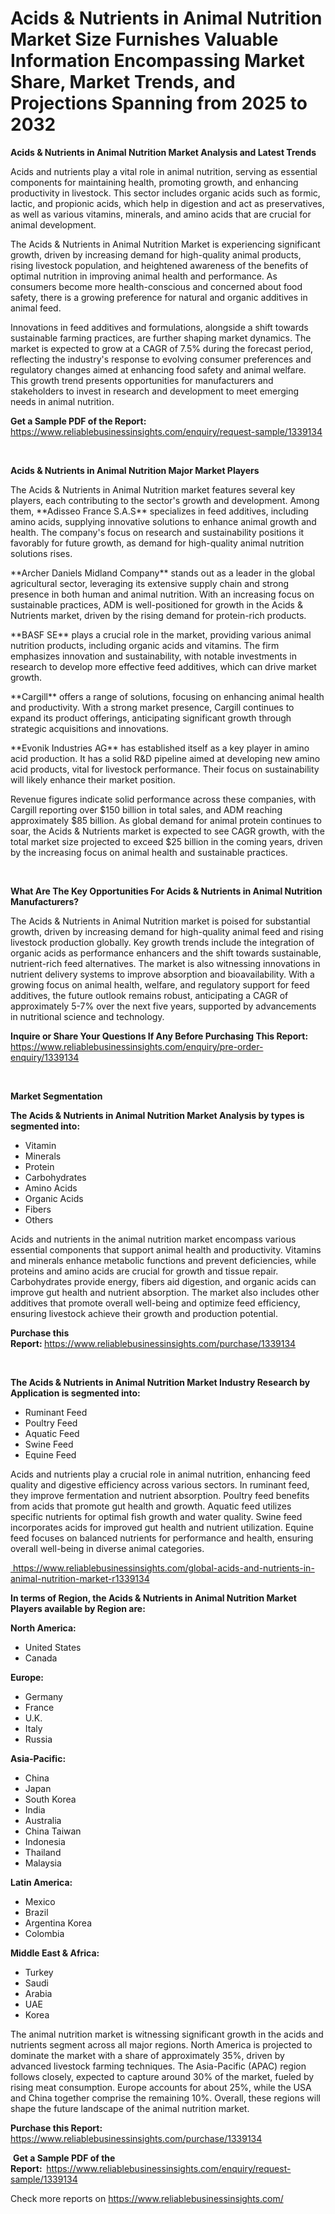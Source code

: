 <p><h1>Acids & Nutrients in Animal Nutrition Market Size Furnishes Valuable Information Encompassing Market Share, Market Trends, and Projections Spanning from 2025 to 2032</h1></p><p><strong>Acids & Nutrients in Animal Nutrition Market Analysis and Latest Trends</strong></p>
<p><p>Acids and nutrients play a vital role in animal nutrition, serving as essential components for maintaining health, promoting growth, and enhancing productivity in livestock. This sector includes organic acids such as formic, lactic, and propionic acids, which help in digestion and act as preservatives, as well as various vitamins, minerals, and amino acids that are crucial for animal development. </p><p>The Acids & Nutrients in Animal Nutrition Market is experiencing significant growth, driven by increasing demand for high-quality animal products, rising livestock population, and heightened awareness of the benefits of optimal nutrition in improving animal health and performance. As consumers become more health-conscious and concerned about food safety, there is a growing preference for natural and organic additives in animal feed. </p><p>Innovations in feed additives and formulations, alongside a shift towards sustainable farming practices, are further shaping market dynamics. The market is expected to grow at a CAGR of 7.5% during the forecast period, reflecting the industry's response to evolving consumer preferences and regulatory changes aimed at enhancing food safety and animal welfare. This growth trend presents opportunities for manufacturers and stakeholders to invest in research and development to meet emerging needs in animal nutrition.</p></p>
<p><strong>Get a Sample PDF of the Report:&nbsp;</strong> <a href="https://www.reliablebusinessinsights.com/enquiry/request-sample/1339134?utm_campaign=2811&utm_medium=2&utm_source=Github&utm_content=ia&utm_term=27032025&utm_id=acids-nutrients-in-animal-nutrition">https://www.reliablebusinessinsights.com/enquiry/request-sample/1339134</a></p>
<p>&nbsp;</p>
<p><strong>Acids & Nutrients in Animal Nutrition Major Market Players</strong></p>
<p><p>The Acids & Nutrients in Animal Nutrition market features several key players, each contributing to the sector's growth and development. Among them, **Adisseo France S.A.S** specializes in feed additives, including amino acids, supplying innovative solutions to enhance animal growth and health. The company's focus on research and sustainability positions it favorably for future growth, as demand for high-quality animal nutrition solutions rises.</p><p>**Archer Daniels Midland Company** stands out as a leader in the global agricultural sector, leveraging its extensive supply chain and strong presence in both human and animal nutrition. With an increasing focus on sustainable practices, ADM is well-positioned for growth in the Acids & Nutrients market, driven by the rising demand for protein-rich products.</p><p>**BASF SE** plays a crucial role in the market, providing various animal nutrition products, including organic acids and vitamins. The firm emphasizes innovation and sustainability, with notable investments in research to develop more effective feed additives, which can drive market growth.</p><p>**Cargill** offers a range of solutions, focusing on enhancing animal health and productivity. With a strong market presence, Cargill continues to expand its product offerings, anticipating significant growth through strategic acquisitions and innovations.</p><p>**Evonik Industries AG** has established itself as a key player in amino acid production. It has a solid R&D pipeline aimed at developing new amino acid products, vital for livestock performance. Their focus on sustainability will likely enhance their market position.</p><p>Revenue figures indicate solid performance across these companies, with Cargill reporting over $150 billion in total sales, and ADM reaching approximately $85 billion. As global demand for animal protein continues to soar, the Acids & Nutrients market is expected to see CAGR growth, with the total market size projected to exceed $25 billion in the coming years, driven by the increasing focus on animal health and sustainable practices.</p></p>
<p>&nbsp;</p>
<p><strong>What Are The Key Opportunities For Acids & Nutrients in Animal Nutrition Manufacturers?</strong></p>
<p><p>The Acids & Nutrients in Animal Nutrition market is poised for substantial growth, driven by increasing demand for high-quality animal feed and rising livestock production globally. Key growth trends include the integration of organic acids as performance enhancers and the shift towards sustainable, nutrient-rich feed alternatives. The market is also witnessing innovations in nutrient delivery systems to improve absorption and bioavailability. With a growing focus on animal health, welfare, and regulatory support for feed additives, the future outlook remains robust, anticipating a CAGR of approximately 5-7% over the next five years, supported by advancements in nutritional science and technology.</p></p>
<p><strong>Inquire or Share Your Questions If Any Before Purchasing This Report:</strong> <a href="https://www.reliablebusinessinsights.com/enquiry/pre-order-enquiry/1339134?utm_campaign=2811&utm_medium=2&utm_source=Github&utm_content=ia&utm_term=27032025&utm_id=acids-nutrients-in-animal-nutrition">https://www.reliablebusinessinsights.com/enquiry/pre-order-enquiry/1339134</a></p>
<p>&nbsp;</p>
<p><strong>Market Segmentation</strong></p>
<p><strong>The Acids & Nutrients in Animal Nutrition Market Analysis by types is segmented into:</strong></p>
<p><ul><li>Vitamin</li><li>Minerals</li><li>Protein</li><li>Carbohydrates</li><li>Amino Acids</li><li>Organic Acids</li><li>Fibers</li><li>Others</li></ul></p>
<p><p>Acids and nutrients in the animal nutrition market encompass various essential components that support animal health and productivity. Vitamins and minerals enhance metabolic functions and prevent deficiencies, while proteins and amino acids are crucial for growth and tissue repair. Carbohydrates provide energy, fibers aid digestion, and organic acids can improve gut health and nutrient absorption. The market also includes other additives that promote overall well-being and optimize feed efficiency, ensuring livestock achieve their growth and production potential.</p></p>
<p><strong>Purchase this Report:&nbsp;</strong><a href="https://www.reliablebusinessinsights.com/purchase/1339134?utm_campaign=2811&utm_medium=2&utm_source=Github&utm_content=ia&utm_term=27032025&utm_id=acids-nutrients-in-animal-nutrition">https://www.reliablebusinessinsights.com/purchase/1339134</a></p>
<p>&nbsp;</p>
<p><strong>The Acids & Nutrients in Animal Nutrition Market Industry Research by Application is segmented into:</strong></p>
<p><ul><li>Ruminant Feed</li><li>Poultry Feed</li><li>Aquatic Feed</li><li>Swine Feed</li><li>Equine Feed</li></ul></p>
<p><p>Acids and nutrients play a crucial role in animal nutrition, enhancing feed quality and digestive efficiency across various sectors. In ruminant feed, they improve fermentation and nutrient absorption. Poultry feed benefits from acids that promote gut health and growth. Aquatic feed utilizes specific nutrients for optimal fish growth and water quality. Swine feed incorporates acids for improved gut health and nutrient utilization. Equine feed focuses on balanced nutrients for performance and health, ensuring overall well-being in diverse animal categories.</p></p>
<p><a href="https://www.reliablebusinessinsights.com/global-acids-and-nutrients-in-animal-nutrition-market-r1339134?utm_campaign=2811&utm_medium=2&utm_source=Github&utm_content=ia&utm_term=27032025&utm_id=acids-nutrients-in-animal-nutrition">&nbsp;https://www.reliablebusinessinsights.com/global-acids-and-nutrients-in-animal-nutrition-market-r1339134</a></p>
<p><strong>In terms of Region, the Acids & Nutrients in Animal Nutrition Market Players available by Region are:</strong></p>
<p>
    <p> <strong> North America: </strong>
        <ul>
            <li>United States</li>
            <li>Canada</li>
        </ul>
        </p> 
    <p> <strong> Europe: </strong>
        <ul>
            <li>Germany</li>
            <li>France</li>
            <li>U.K.</li>
            <li>Italy</li>
            <li>Russia</li>
        </ul>
        </p> 
    <p> <strong> Asia-Pacific: </strong>
        <ul>
            <li>China</li>
            <li>Japan</li>
            <li>South Korea</li>
            <li>India</li>
            <li>Australia</li>
            <li>China Taiwan</li>
            <li>Indonesia</li>
            <li>Thailand</li>
            <li>Malaysia</li>
        </ul>
        </p> 
    <p> <strong> Latin America: </strong>
        <ul>
            <li>Mexico</li>
            <li>Brazil</li>
            <li>Argentina Korea</li>
            <li>Colombia</li>
        </ul>
        </p> 
    <p> <strong> Middle East & Africa: </strong>
        <ul>
            <li>Turkey</li>
            <li>Saudi</li>
            <li>Arabia</li>
            <li>UAE</li>
            <li>Korea</li>
        </ul>
    </p>
    </p>
<p><p>The animal nutrition market is witnessing significant growth in the acids and nutrients segment across all major regions. North America is projected to dominate the market with a share of approximately 35%, driven by advanced livestock farming techniques. The Asia-Pacific (APAC) region follows closely, expected to capture around 30% of the market, fueled by rising meat consumption. Europe accounts for about 25%, while the USA and China together comprise the remaining 10%. Overall, these regions will shape the future landscape of the animal nutrition market.</p></p>
<p><strong>Purchase this Report: </strong><a href="https://www.reliablebusinessinsights.com/purchase/1339134?utm_campaign=2811&utm_medium=2&utm_source=Github&utm_content=ia&utm_term=27032025&utm_id=acids-nutrients-in-animal-nutrition">https://www.reliablebusinessinsights.com/purchase/1339134</a></p>
<p>&nbsp;<strong>Get a Sample PDF of the Report:&nbsp;&nbsp;</strong><a href="https://www.reliablebusinessinsights.com/enquiry/request-sample/1339134?utm_campaign=2811&utm_medium=2&utm_source=Github&utm_content=ia&utm_term=27032025&utm_id=acids-nutrients-in-animal-nutrition">https://www.reliablebusinessinsights.com/enquiry/request-sample/1339134</a></p>
<p><strong></strong></p>
<p>Check more reports on <a href="https://www.reliablebusinessinsights.com/?utm_campaign=2811&utm_medium=2&utm_source=Github&utm_content=ia&utm_term=27032025&utm_id=acids-nutrients-in-animal-nutrition">https://www.reliablebusinessinsights.com/</a></p>